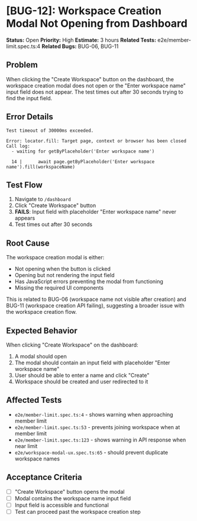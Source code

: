 # [BUG-12]: Workspace Creation Modal Not Opening from Dashboard

**Status:** Open
**Priority:** High
**Estimate:** 3 hours
**Related Tests:** e2e/member-limit.spec.ts:4
**Related Bugs:** BUG-06, BUG-11

## Problem

When clicking the "Create Workspace" button on the dashboard, the workspace creation modal does not open or the "Enter workspace name" input field does not appear. The test times out after 30 seconds trying to find the input field.

## Error Details

```
Test timeout of 30000ms exceeded.

Error: locator.fill: Target page, context or browser has been closed
Call log:
  - waiting for getByPlaceholder('Enter workspace name')

  14 | 		await page.getByPlaceholder('Enter workspace name').fill(workspaceName)
```

## Test Flow

1. Navigate to `/dashboard`
2. Click "Create Workspace" button
3. **FAILS**: Input field with placeholder "Enter workspace name" never appears
4. Test times out after 30 seconds

## Root Cause

The workspace creation modal is either:
- Not opening when the button is clicked
- Opening but not rendering the input field
- Has JavaScript errors preventing the modal from functioning
- Missing the required UI components

This is related to BUG-06 (workspace name not visible after creation) and BUG-11 (workspace creation API failing), suggesting a broader issue with the workspace creation flow.

## Expected Behavior

When clicking "Create Workspace" on the dashboard:
1. A modal should open
2. The modal should contain an input field with placeholder "Enter workspace name"
3. User should be able to enter a name and click "Create"
4. Workspace should be created and user redirected to it

## Affected Tests

- `e2e/member-limit.spec.ts:4` - shows warning when approaching member limit
- `e2e/member-limit.spec.ts:53` - prevents joining workspace when at member limit
- `e2e/member-limit.spec.ts:123` - shows warning in API response when near limit
- `e2e/workspace-modal-ux.spec.ts:65` - should prevent duplicate workspace names

## Acceptance Criteria

- [ ] "Create Workspace" button opens the modal
- [ ] Modal contains the workspace name input field
- [ ] Input field is accessible and functional
- [ ] Test can proceed past the workspace creation step
